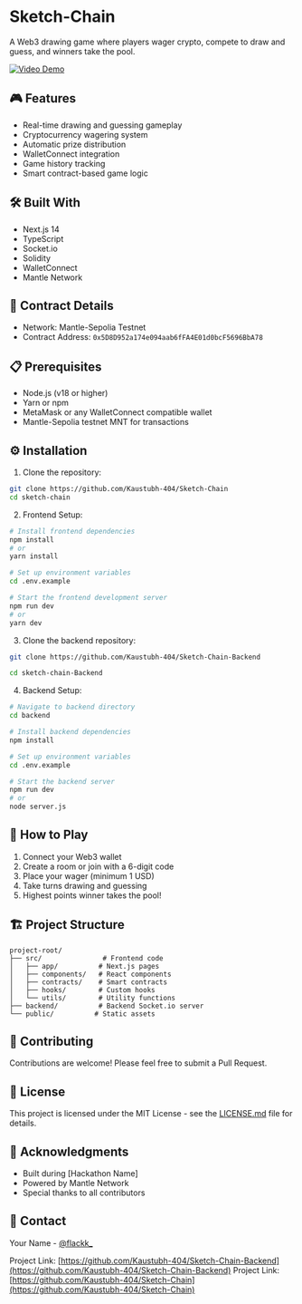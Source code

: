 # Sketch-Chain

A Web3 drawing game where players wager crypto, compete to draw and guess, and winners take the pool.

[![Video Demo](https://img.youtube.com/vi/oJ6OyIFg-sU/0.jpg)](https://youtu.be/oJ6OyIFg-sU?feature=shared)

## 🎮 Features

- Real-time drawing and guessing gameplay
- Cryptocurrency wagering system
- Automatic prize distribution
- WalletConnect integration
- Game history tracking
- Smart contract-based game logic

## 🛠️ Built With

- Next.js 14
- TypeScript
- Socket.io
- Solidity
- WalletConnect
- Mantle Network

## 🚀 Contract Details

- Network: Mantle-Sepolia Testnet
- Contract Address: `0x5D8D952a174e094aab6fFA4E01d0bcF5696BbA78`

## 📋 Prerequisites

- Node.js (v18 or higher)
- Yarn or npm
- MetaMask or any WalletConnect compatible wallet
- Mantle-Sepolia testnet MNT for transactions

## ⚙️ Installation

1. Clone the repository:
```bash
git clone https://github.com/Kaustubh-404/Sketch-Chain
cd sketch-chain
```

2. Frontend Setup:
```bash
# Install frontend dependencies
npm install
# or
yarn install

# Set up environment variables
cd .env.example 

# Start the frontend development server
npm run dev
# or
yarn dev
```

3. Clone the backend repository:
```bash
git clone https://github.com/Kaustubh-404/Sketch-Chain-Backend

cd sketch-chain-Backend
```

4. Backend Setup:
```bash
# Navigate to backend directory
cd backend

# Install backend dependencies
npm install

# Set up environment variables
cd .env.example 

# Start the backend server
npm run dev
# or
node server.js
```

## 🎯 How to Play

1. Connect your Web3 wallet
2. Create a room or join with a 6-digit code
3. Place your wager (minimum 1 USD)
4. Take turns drawing and guessing
5. Highest points winner takes the pool!

## 🏗️ Project Structure

```
project-root/
├── src/               # Frontend code
│   ├── app/          # Next.js pages
│   ├── components/   # React components
│   ├── contracts/    # Smart contracts
│   ├── hooks/        # Custom hooks
│   └── utils/        # Utility functions
├── backend/          # Backend Socket.io server
└── public/          # Static assets
```

## 🤝 Contributing

Contributions are welcome! Please feel free to submit a Pull Request.

## 📝 License

This project is licensed under the MIT License - see the [LICENSE.md](LICENSE.md) file for details.

## 🙏 Acknowledgments

- Built during [Hackathon Name]
- Powered by Mantle Network
- Special thanks to all contributors

## 📧 Contact

Your Name - [@flackk_](https://twitter.com/flackk_)

Project Link: [https://github.com/Kaustubh-404/Sketch-Chain-Backend](https://github.com/Kaustubh-404/Sketch-Chain-Backend)
Project Link: [https://github.com/Kaustubh-404/Sketch-Chain](https://github.com/Kaustubh-404/Sketch-Chain)
